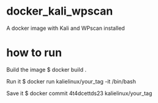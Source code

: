# docker_kali_wpscan
A docker image with Kali and WPscan installed

# how to run
Build the image
$ docker build .

Run it
$ docker run kalielinux/your_tag -it /bin/bash

Save it
$ docker commit 4t4dcettds23 kalielinux/your_tag


